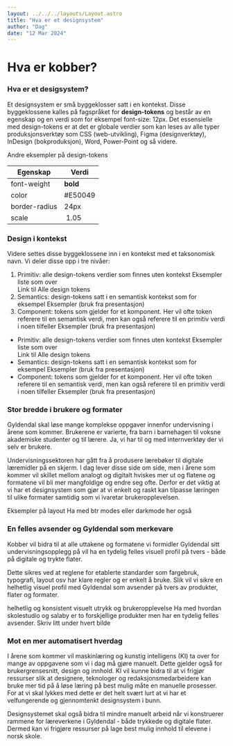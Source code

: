 ```yaml
---
layout: ../../../layouts/Layout.astro
title: "Hva er et designsystem"
author: "Dag"
date: "12 Mar 2024"
---
```



# Hva er kobber?

### Hva er et desigsystem?

Et designsystem er små byggeklosser satt i en kontekst. Disse byggeklossene kalles på fagspråket for **design-tokens** og består av en egenskap og en verdi som for eksempel font-size: 12px. Det essensielle med design-tokens er at det er globale verdier som kan leses av alle typer produksjonsverktøy som CSS (web-utvikling), Figma (designverktøy), InDesign (bokproduksjon), Word, Power-Point og så videre.

Andre eksempler på design-tokens

| Egenskap    | Verdi |
| -------- | ------- |
| font-weight   | **bold**  |
| color         | #E50049   |
| border-radius | 24px      |
| scale         | 1.05      |

### Design i kontekst

Videre settes disse byggeklossene inn i en kontekst med et taksonomisk navn. Vi deler disse opp i tre nivåer:

1. Primitiv: alle design-tokens verdier som finnes uten kontekst Eksempler liste som over  
    Link til Alle design tokens
2. Semantics: design-tokens satt i en semantisk kontekst som for eksempel Eksempler (bruk fra presentasjon)
3. Component: tokens som gjelder for et komponent. Her vil ofte token referere til en semantisk verdi, men kan også referere til en primitiv verdi i noen tilfeller Eksempler (bruk fra presentasjon)

- Primitiv: alle design-tokens verdier som finnes uten kontekst Eksempler liste som over  
    Link til Alle design tokens
- Semantics: design-tokens satt i en semantisk kontekst som for eksempel Eksempler (bruk fra presentasjon)
- Component: tokens som gjelder for et komponent. Her vil ofte token referere til en semantisk verdi, men kan også referere til en primitiv verdi i noen tilfeller Eksempler (bruk fra presentasjon)

### Stor bredde i brukere og formater

Gyldendal skal løse mange komplekse oppgaver innenfor undervisning i årene som kommer. Brukerene er varierte, fra barn i barnehagen til voksne akademiske studenter og til lærere. Ja, vi har til og med internverktøy der vi selv er brukere.

Undervisningssektoren har gått fra å produsere lærebøker til digitale læremidler på en skjerm. I dag lever disse side om side, men i årene som kommer vil skillet mellom analogt og digitalt hviskes mer ut og flatene og formatene vil bli mer mangfoldige og endre seg ofte. Derfor er det viktig at vi har et designsystem som gjør at vi enkelt og raskt kan tilpasse læringen til ulike formater samtidig som vi ivaretar brukeropplevelsen.

Eksempler på layout Ha med btr modes eller darkmode her også

### En felles avsender og Gyldendal som merkevare

Kobber vil bidra til at alle uttakene og formatene vi formidler Gyldendal sitt undervisningsopplegg på vil ha en tydelig felles visuell profil på tvers - både på digitale og trykte flater.

Dette sikres ved at reglene for etablerte standarder som fargebruk, typografi, layout osv har klare regler og er enkelt å bruke. Slik vil vi sikre en helhetlig visuel profil med Gyldendal som avsender på tvers av produkter, flater og formater.

helhetlig og konsistent visuelt utrykk og brukeropplevelse Ha med hvordan skolestudio og salaby er to forskjellige produkter men har en tydelig felles avsender. Skriv litt under hvert bilde

### Mot en mer automatisert hverdag

I årene som kommer vil maskinlæring og kunstig intelligens (KI) ta over for mange av oppgavene som vi i dag må gjøre manuelt. Dette gjelder også for brukergrensesnitt, design og innhold. KI vil kunne bidra til at vi frigjør ressurser slik at designere, teknologer og redaksjonsmedarbeidere kan bruke mer tid på å løse læring på best mulig måte en manuelle prosesser. For at vi skal lykkes med dette er det helt svært lurt at vi har et velfungerende og gjennomtenkt designsystem i bunn.

Designsystemet skal også bidra til mindre manuelt arbeid når vi konstruerer rammene for læreverkene i Gyldendal - både trykkede og digitale flater. Dermed kan vi frigjøre ressurser på lage best mulig innhold til elevene i norsk skole.
